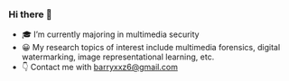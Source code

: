 ### Hi there 👋
- 🎓 I’m currently majoring in multimedia security
- 😀 My research topics of interest include multimedia forensics, digital watermarking, image representational learning, etc.
- 👇 Contact me with barryxxz6@gmail.com
<!--
**BarryxxZ/BarryxxZ** is a ✨ _special_ ✨ repository because its `README.md` (this file) appears on your GitHub profile.

Here are some ideas to get you started:

- 🔭 I’m currently working on ...
- 🌱 I’m currently learning ...
- 👯 I’m looking to collaborate on ...
- 🤔 I’m looking for help with ...
- 💬 Ask me about ...
- 📫 How to reach me: ...
- 😄 Pronouns: ...
- ⚡ Fun fact: ...
-->
